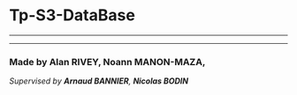 # Tp-S3-DataBase

---

---

### Made by Alan RIVEY, Noann MANON-MAZA,
*Supervised by **Arnaud BANNIER**, **Nicolas BODIN***
